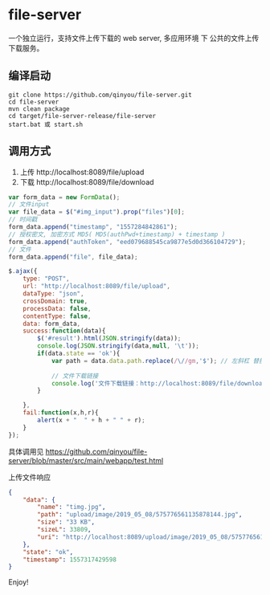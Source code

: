 # file-server
一个独立运行，支持文件上传下载的 web server, 多应用环境 下 公共的文件上传下载服务。
  
## 编译启动
```
git clone https://github.com/qinyou/file-server.git
cd file-server
mvn clean package
cd target/file-server-release/file-server
start.bat 或 start.sh
```
## 调用方式 
1. 上传   http://localhost:8089/file/upload  
2. 下载   http://localhost:8089/file/download  

```javascript
var form_data = new FormData();
// 文件input
var file_data = $("#img_input").prop("files")[0];
// 时间戳
form_data.append("timestamp", "1557284842861");
// 授权密文, 加密方式 MD5( MD5(authPwd+timestamp) + timestamp )
form_data.append("authToken", "eed079688545ca9877e5d0d366104729");
// 文件
form_data.append("file", file_data);

$.ajax({
    type: "POST",
    url: "http://localhost:8089/file/upload",
    dataType: "json",
    crossDomain: true, 
    processData: false, 
    contentType: false, 
    data: form_data,
    success:function(data){
        $('#result').html(JSON.stringify(data));
        console.log(JSON.stringify(data,null, '\t'));
        if(data.state == 'ok'){
            var path = data.data.path.replace(/\//gm,'$'); // 左斜杠 替换为 美元符合
            
            // 文件下载链接
            console.log('文件下载链接：http://localhost:8089/file/download?path='+path+'&name='+data.data.name);
        }

    },
    fail:function(x,h,r){
        alert(x + "  " + h + " " + r);
    }
});

```
具体调用见 https://github.com/qinyou/file-server/blob/master/src/main/webapp/test.html  

上传文件响应
```json
{
	"data": {
		"name": "timg.jpg",
		"path": "upload/image/2019_05_08/575776561135878144.jpg",
		"size": "33 KB",
		"sizeL": 33809,
		"uri": "http://localhost:8089/upload/image/2019_05_08/575776561135878144.jpg"
	},
	"state": "ok",
	"timestamp": 1557317429598
}
```

Enjoy!


